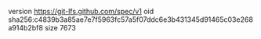version https://git-lfs.github.com/spec/v1
oid sha256:c4839b3a85ae7e7f5963fc57a5f07ddc6e3b431345d91465c03e268a914b2bf8
size 7673
